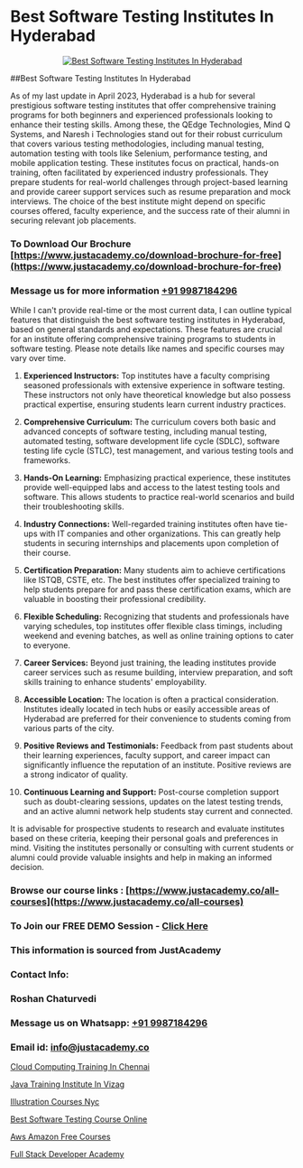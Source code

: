 # Best Software Testing Institutes In Hyderabad

<p align="center">
  <a href="https://justacademy.co/program-detail/software-testing">
    <img src="https://justacademy.co/storage2/program_images/1704700438.webp" alt="Best Software Testing Institutes In Hyderabad">
  </a>
</p>
##Best Software Testing Institutes In Hyderabad

As of my last update in April 2023, Hyderabad is a hub for several prestigious software testing institutes that offer comprehensive training programs for both beginners and experienced professionals looking to enhance their testing skills. Among these, the QEdge Technologies, Mind Q Systems, and Naresh i Technologies stand out for their robust curriculum that covers various testing methodologies, including manual testing, automation testing with tools like Selenium, performance testing, and mobile application testing. These institutes focus on practical, hands-on training, often facilitated by experienced industry professionals. They prepare students for real-world challenges through project-based learning and provide career support services such as resume preparation and mock interviews. The choice of the best institute might depend on specific courses offered, faculty experience, and the success rate of their alumni in securing relevant job placements.
### To Download Our Brochure [https://www.justacademy.co/download-brochure-for-free](https://www.justacademy.co/download-brochure-for-free)
### Message us for more information [+91 9987184296](https://api.whatsapp.com/send?phone=919987184296)
While I can't provide real-time or the most current data, I can outline typical features that distinguish the best software testing institutes in Hyderabad, based on general standards and expectations. These features are crucial for an institute offering comprehensive training programs to students in software testing. Please note details like names and specific courses may vary over time.

1) **Experienced Instructors:** Top institutes have a faculty comprising seasoned professionals with extensive experience in software testing. These instructors not only have theoretical knowledge but also possess practical expertise, ensuring students learn current industry practices.

2) **Comprehensive Curriculum:** The curriculum covers both basic and advanced concepts of software testing, including manual testing, automated testing, software development life cycle (SDLC), software testing life cycle (STLC), test management, and various testing tools and frameworks.

3) **Hands-On Learning:** Emphasizing practical experience, these institutes provide well-equipped labs and access to the latest testing tools and software. This allows students to practice real-world scenarios and build their troubleshooting skills.

4) **Industry Connections:** Well-regarded training institutes often have tie-ups with IT companies and other organizations. This can greatly help students in securing internships and placements upon completion of their course.

5) **Certification Preparation:** Many students aim to achieve certifications like ISTQB, CSTE, etc. The best institutes offer specialized training to help students prepare for and pass these certification exams, which are valuable in boosting their professional credibility.

6) **Flexible Scheduling:** Recognizing that students and professionals have varying schedules, top institutes offer flexible class timings, including weekend and evening batches, as well as online training options to cater to everyone.

7) **Career Services:** Beyond just training, the leading institutes provide career services such as resume building, interview preparation, and soft skills training to enhance students' employability.

8) **Accessible Location:** The location is often a practical consideration. Institutes ideally located in tech hubs or easily accessible areas of Hyderabad are preferred for their convenience to students coming from various parts of the city.

9) **Positive Reviews and Testimonials:** Feedback from past students about their learning experiences, faculty support, and career impact can significantly influence the reputation of an institute. Positive reviews are a strong indicator of quality.

10) **Continuous Learning and Support:** Post-course completion support such as doubt-clearing sessions, updates on the latest testing trends, and an active alumni network help students stay current and connected.

It is advisable for prospective students to research and evaluate institutes based on these criteria, keeping their personal goals and preferences in mind. Visiting the institutes personally or consulting with current students or alumni could provide valuable insights and help in making an informed decision.

### Browse our course links : [https://www.justacademy.co/all-courses](https://www.justacademy.co/all-courses) 
### To Join our FREE DEMO Session - [Click Here](https://www.justacademy.co/register-for-course-demo)


### This information is sourced from JustAcademy
### Contact Info:
### Roshan Chaturvedi
### Message us on Whatsapp: [+91 9987184296](https://api.whatsapp.com/send?phone=919987184296)
### Email id: [info@justacademy.co](mailto:info@justacademy.co)
                
[Cloud Computing Training In Chennai](https://www.linkedin.com/pulse/cloud-computing-training-chennai-justacademy-kolkata-ecoee?trackingId=yKgRJwoHBXmGF8dzWmpvxQ%3D%3D&lipi=urn%3Ali%3Apage%3Ad_flagship3_company_admin%3Bar0CqYRcTQWcPsZzz1T%2BLw%3D%3D)

[Java Training Institute In Vizag](https://www.linkedin.com/pulse/java-training-institute-vizag-justacademy-kolkata-cqv5e?trackingId=o82Y%2FA9asM1aY7a5LKmZEw%3D%3D&lipi=urn%3Ali%3Apage%3Ad_flagship3_company_admin%3BZ3buGVXtSt2MpOd2OMz6cQ%3D%3D)

[Illustration Courses Nyc](https://medium.com/@surajvaishnav5015/illustration-courses-nyc-5928796f0d99)

[Best Software Testing Course Online](https://medium.com/@namusn/best-software-testing-course-online-98f82d03ecfb)

[Aws Amazon Free Courses](https://justacademyin.github.io/justacademy/aws-amazon-free-courses)

[Full Stack Developer Academy](https://justacademyin.github.io/justacademy/full-stack-developer-academy)

